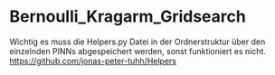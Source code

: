 # Bernoulli_Kragarm_Gridsearch
Wichtig es muss die Helpers.py Datei in der Ordnerstruktur über den einzelnden PINNs abgespeichert werden, sonst funktioniert es nicht. 
https://github.com/jonas-peter-tuhh/Helpers
